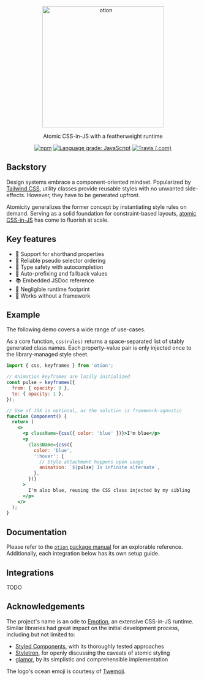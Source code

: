 <p align="center">
  <img alt="otion" src="https://raw.githubusercontent.com/kripod/otion/master/assets/logo.svg?sanitize=true" width="317">
</p>

<p align="center">
  Atomic CSS-in-JS with a featherweight runtime
</p>

<p align="center">
  <a href="https://www.npmjs.com/package/otion"><img alt="npm" src="https://img.shields.io/npm/v/otion"></a>
  <a href="https://lgtm.com/projects/g/kripod/otion/context:javascript"><img alt="Language grade: JavaScript" src="https://img.shields.io/lgtm/grade/javascript/g/kripod/otion.svg?logo=lgtm&logoWidth=18"/></a>
  <a href="https://travis-ci.com/github/kripod/otion"><img alt="Travis (.com)" src="https://img.shields.io/travis/com/kripod/otion"></a>
</p>

## Backstory

Design systems embrace a component-oriented mindset. Popularized by [Tailwind CSS][], utility classes provide reusable styles with no unwanted side-effects. However, they have to be generated upfront.

Atomicity generalizes the former concept by instantiating style rules on demand. Serving as a solid foundation for constraint-based layouts, [atomic CSS-in-JS][] has come to fluorish at scale.

[tailwind css]: https://tailwindcss.com/
[atomic css-in-js]: https://sebastienlorber.com/atomic-css-in-js

## Key features

- 🎳 Support for shorthand properties
- 🍱 Reliable pseudo selector ordering
- 🔐 Type safety with autocompletion
- 🦖 Auto-prefixing and fallback values
- 📚 Embedded JSDoc reference
- 🐾 Negligible runtime footprint
- 💫 Works without a framework

## Example

The following demo covers a wide range of use-cases.

As a core function, `css(rules)` returns a space-separated list of stably generated class names. Each property–value pair is only injected once to the library-managed style sheet.

```jsx
import { css, keyframes } from 'otion';

// Animation keyframes are lazily initialized
const pulse = keyframes({
  from: { opacity: 0 },
  to: { opacity: 1 },
});

// Use of JSX is optional, as the solution is framework-agnostic
function Component() {
  return (
    <>
      <p className={css({ color: 'blue' })}>I'm blue</p>
      <p
        className={css({
          color: 'blue',
          ':hover': {
            // Style attachment happens upon usage
            animation: `${pulse} 1s infinite alternate`,
          },
        })}
      >
        I'm also blue, reusing the CSS class injected by my sibling
      </p>
    </>
  );
}
```

## Documentation

Please refer to the [`otion` package manual](./packages/otion/README.md) for an explorable reference. Additionally, each integration below has its own setup guide.

## Integrations

TODO

## Acknowledgements

The project's name is an ode to [Emotion](https://emotion.sh/), an extensive CSS-in-JS runtime. Similar libraries had great impact on the initial development process, including but not limited to:

- [Styled Components](https://styled-components.com/), with its thoroughly tested approaches
- [Styletron](https://www.styletron.org/), for openly discussing the caveats of atomic styling
- [glamor](https://github.com/threepointone/glamor), by its simplistic and comprehensible implementation

The logo's ocean emoji is courtesy of [Twemoji](https://twemoji.twitter.com/).
